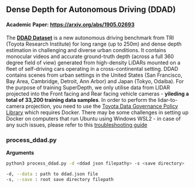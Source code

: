 ## Dense Depth for Autonomous Driving (DDAD)

#### Academic Paper: https://arxiv.org/abs/1905.02693

The [**DDAD Dataset**](https://github.com/TRI-ML/DDAD#dataset-details) is a new autonomous driving benchmark from TRI (Toyota Research Institute) for long range (up to 250m) and dense depth estimation in challenging and diverse urban conditions. It contains monocular videos and accurate ground-truth depth (across a full 360 degree field of view) generated from high-density LiDARs mounted on a fleet of self-driving cars operating in a cross-continental setting. DDAD contains scenes from urban settings in the United States (San Francisco, Bay Area, Cambridge, Detroit, Ann Arbor) and Japan (Tokyo, Odaiba). For the purpose of training SuperDepth, we only utilise data from LIDAR projected into the Front facing and Rear facing vehicle cameras - **yileding a total of 33,200 training data samples**. In order to perform the lidar-to-camera projection, you need to use the [Toyota Data Governance Policy Library](https://github.com/TRI-ML/dgp) which requires Docker. There may be some challenges in setting up Docker on computers that run Ubuntu using Windows WSL2 - in case of any such issues, please refer to this [troubleshooting guide](https://docs.google.com/document/d/1YQnBEANAvRQvGuAgNc4d6kBXQe1h8iEmBCdfs1NIu_I/edit?usp=sharing)

### process_ddad.py

**Arguments**
```bash
python3 process_ddad.py -d <ddad json filepathy> -s <save directory>

-d, --data : path to ddad.json file
-s, --save : root save directory filepath
```
